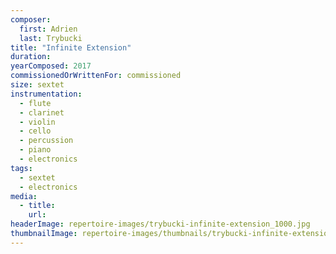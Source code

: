 ```yaml
---
composer:
  first: Adrien
  last: Trybucki
title: "Infinite Extension"
duration:
yearComposed: 2017
commissionedOrWrittenFor: commissioned
size: sextet
instrumentation:
  - flute
  - clarinet
  - violin
  - cello
  - percussion
  - piano
  - electronics
tags:
  - sextet
  - electronics
media:
  - title:
    url:
headerImage: repertoire-images/trybucki-infinite-extension_1000.jpg
thumbnailImage: repertoire-images/thumbnails/trybucki-infinite-extension_400x200.jpg
---
```

